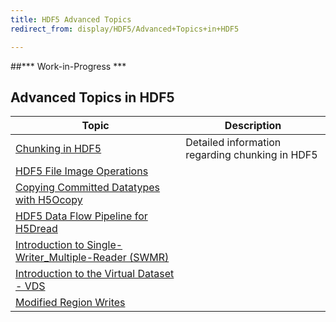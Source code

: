 ```yaml
---
title: HDF5 Advanced Topics
redirect_from: display/HDF5/Advanced+Topics+in+HDF5

---
```


##\*\*\* Work-in-Progress \*\*\*

## Advanced Topics in HDF5

| Topic                         | Description                                                  |
| ----------------------------- | ------------------------------------------------------------ |
| [Chunking in HDF5](advanced_topics/chunking_in_hdf5.md) | Detailed information regarding chunking in HDF5 |
| [HDF5 File Image Operations](https://docs.hdfgroup.org/hdf5/rfc/HDF5FileImageOperations.pdf) | |
| [Copying Committed Datatypes with H5Ocopy](advanced_topics/CopyingCommittedDatatypesWithH5Ocopy.pdf) | |
| [HDF5 Data Flow Pipeline for H5Dread](https://docs.hdfgroup.org/hdf5/develop/_i_o_f_l_o_w.html) | |
| [Introduction to Single-Writer_Multiple-Reader (SWMR)](advanced_topics/intro_SWMR.md) | |
| [Introduction to the Virtual Dataset - VDS](advanced_topics/intro_VDS.md) | |
| [Modified Region Writes](advanced_topics/ModifiedRegionWrites.pdf) | |

<!---
| [New Features](advanced_topics/feature.md)
| [New Features](advanced_topics/feature.md)
| [New Features](advanced_topics/feature.md)
-->

